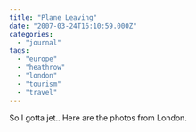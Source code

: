 ```yaml
---
title: "Plane Leaving"
date: "2007-03-24T16:10:59.000Z"
categories: 
  - "journal"
tags: 
  - "europe"
  - "heathrow"
  - "london"
  - "tourism"
  - "travel"
---
```


So I gotta jet.. Here are the photos from London.
